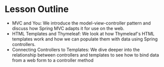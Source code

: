 # Lesson Outline

* MVC and You: We introduce the model-view-controller pattern and discuss how Spring MVC adapts it for use on the web.
* HTML Templates and Thymeleaf: We look at how Thymeleaf's HTML templates work and how we can populate them with data using Spring controllers.
* Connecting Controllers to Templates: We dive deeper into the relationship between controllers and templates to see how to bind data from a web form to a controller method
